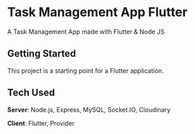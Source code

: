 # Task Management App Flutter

A Task Management App made with Flutter & Node JS

## Getting Started

This project is a starting point for a Flutter application.

## Tech Used
**Server**: Node.js, Express, MySQL, Socket.IO, Cloudinary

**Client**: Flutter, Provider
